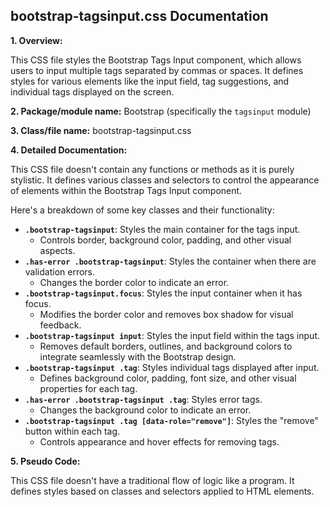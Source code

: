 ## bootstrap-tagsinput.css Documentation

**1. Overview:**

This CSS file styles the Bootstrap Tags Input component, which allows users to input multiple tags separated by commas or spaces. It defines styles for various elements like the input field, tag suggestions, and individual tags displayed on the screen. 

**2. Package/module name:**  Bootstrap (specifically the `tagsinput` module)

**3. Class/file name:** bootstrap-tagsinput.css

**4. Detailed Documentation:**


This CSS file doesn't contain any functions or methods as it is purely stylistic. It defines various classes and selectors to control the appearance of elements within the Bootstrap Tags Input component. 

Here's a breakdown of some key classes and their functionality:

* **`.bootstrap-tagsinput`**:  Styles the main container for the tags input.
    * Controls border, background color, padding, and other visual aspects.
* **`.has-error .bootstrap-tagsinput`**: Styles the container when there are validation errors. 
    * Changes the border color to indicate an error.
* **`.bootstrap-tagsinput.focus`**: Styles the input container when it has focus.
    * Modifies the border color and removes box shadow for visual feedback.
* **`.bootstrap-tagsinput input`**: Styles the input field within the tags input.
    * Removes default borders, outlines, and background colors to integrate seamlessly with the Bootstrap design.
* **`.bootstrap-tagsinput .tag`**: Styles individual tags displayed after input.
    * Defines background color, padding, font size, and other visual properties for each tag.
* **`.has-error .bootstrap-tagsinput .tag`**: Styles error tags.
    * Changes the background color to indicate an error.
* **`.bootstrap-tagsinput .tag [data-role="remove"]`**: Styles the "remove" button within each tag.
    * Controls appearance and hover effects for removing tags.

**5. Pseudo Code:**


This CSS file doesn't have a traditional flow of logic like a program. It defines styles based on classes and selectors applied to HTML elements. 



